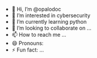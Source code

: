 - 👋 Hi, I’m @opalodoc
- 👀 I’m interested in cybersecurity
- 🌱 I’m currently learning python
- 💞️ I’m looking to collaborate on ...
- 📫 How to reach me ...
- 😄 Pronouns: 
- ⚡ Fun fact: ...

<!---
opalodoc/opalodoc is a ✨ special ✨ repository because its `README.md` (this file) appears on your GitHub profile.
You can click the Preview link to take a look at your changes.
--->
